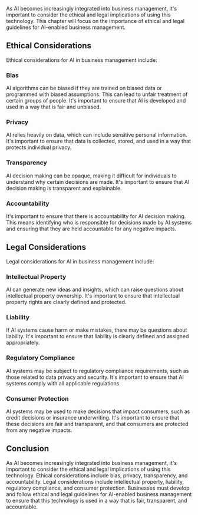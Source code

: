 
As AI becomes increasingly integrated into business management, it's important to consider the ethical and legal implications of using this technology. This chapter will focus on the importance of ethical and legal guidelines for AI-enabled business management.

Ethical Considerations
----------------------

Ethical considerations for AI in business management include:

### Bias

AI algorithms can be biased if they are trained on biased data or programmed with biased assumptions. This can lead to unfair treatment of certain groups of people. It's important to ensure that AI is developed and used in a way that is fair and unbiased.

### Privacy

AI relies heavily on data, which can include sensitive personal information. It's important to ensure that data is collected, stored, and used in a way that protects individual privacy.

### Transparency

AI decision making can be opaque, making it difficult for individuals to understand why certain decisions are made. It's important to ensure that AI decision making is transparent and explainable.

### Accountability

It's important to ensure that there is accountability for AI decision making. This means identifying who is responsible for decisions made by AI systems and ensuring that they are held accountable for any negative impacts.

Legal Considerations
--------------------

Legal considerations for AI in business management include:

### Intellectual Property

AI can generate new ideas and insights, which can raise questions about intellectual property ownership. It's important to ensure that intellectual property rights are clearly defined and protected.

### Liability

If AI systems cause harm or make mistakes, there may be questions about liability. It's important to ensure that liability is clearly defined and assigned appropriately.

### Regulatory Compliance

AI systems may be subject to regulatory compliance requirements, such as those related to data privacy and security. It's important to ensure that AI systems comply with all applicable regulations.

### Consumer Protection

AI systems may be used to make decisions that impact consumers, such as credit decisions or insurance underwriting. It's important to ensure that these decisions are fair and transparent, and that consumers are protected from any negative impacts.

Conclusion
----------

As AI becomes increasingly integrated into business management, it's important to consider the ethical and legal implications of using this technology. Ethical considerations include bias, privacy, transparency, and accountability. Legal considerations include intellectual property, liability, regulatory compliance, and consumer protection. Businesses must develop and follow ethical and legal guidelines for AI-enabled business management to ensure that this technology is used in a way that is fair, transparent, and accountable.
